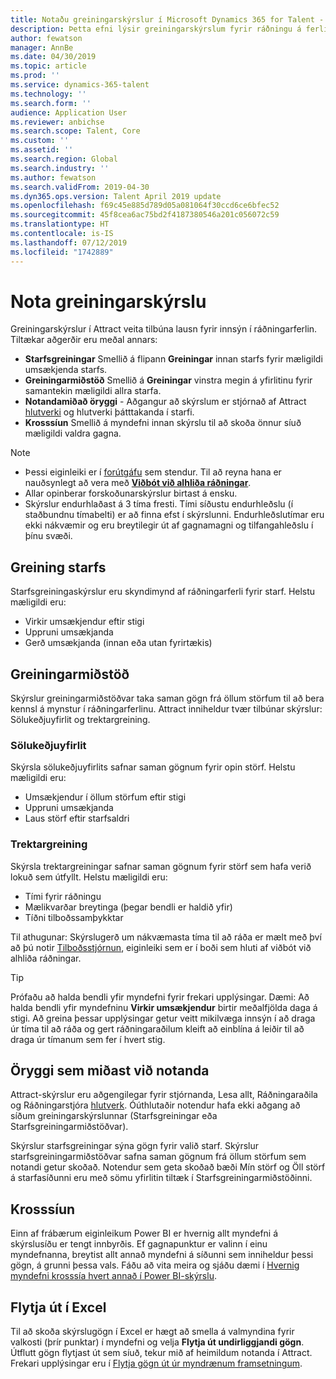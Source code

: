 ```yaml
---
title: Notaðu greiningarskýrslur í Microsoft Dynamics 365 for Talent - Attract
description: Þetta efni lýsir greiningarskýrslum fyrir ráðningu á ferli í Microsoft Dynamics 365 for Talent - Attract
author: fewatson
manager: AnnBe
ms.date: 04/30/2019
ms.topic: article
ms.prod: ''
ms.service: dynamics-365-talent
ms.technology: ''
ms.search.form: ''
audience: Application User
ms.reviewer: anbichse
ms.search.scope: Talent, Core
ms.custom: ''
ms.assetid: ''
ms.search.region: Global
ms.search.industry: ''
ms.author: fewatson
ms.search.validFrom: 2019-04-30
ms.dyn365.ops.version: Talent April 2019 update
ms.openlocfilehash: f69c45e885d789d05a081064f30ccd6ce6bfec52
ms.sourcegitcommit: 45f8cea6ac75bd2f4187380546a201c056072c59
ms.translationtype: HT
ms.contentlocale: is-IS
ms.lasthandoff: 07/12/2019
ms.locfileid: "1742889"
---
```

# <a name="use-analytic-reports"></a>Nota greiningarskýrslu

Greiningarskýrslur í Attract veita tilbúna lausn fyrir innsýn í ráðningarferlin. Tiltækar aðgerðir eru meðal annars:

- **Starfsgreiningar** Smellið á flipann **Greiningar** innan starfs fyrir mæligildi umsækjenda starfs.
- **Greiningarmiðstöð** Smellið á **Greiningar** vinstra megin á yfirlitinu fyrir samantekin mæligildi allra starfa.
- **Notandamiðað öryggi** - Aðgangur að skýrslum er stjórnað af Attract [hlutverki](security-attract.md) og hlutverki þátttakanda í starfi.
- **Krosssíun** Smellið á myndefni innan skýrslu til að skoða önnur síuð mæligildi valdra gagna.

>[!NOTE] 
>- Þessi eiginleiki er í [forútgáfu](access-preview-feature.md) sem stendur. Til að reyna hana er nauðsynlegt að vera með [**Viðbót við alhliða ráðningar**](attract-comprehensive-hiring.md).
>- Allar opinberar forskoðunarskýrslur birtast á ensku.
>- Skýrslur endurhlaðast á 3 tíma fresti. Tími síðustu endurhleðslu (í staðbundnu tímabelti) er að finna efst í skýrslunni. Endurhleðslutímar eru ekki nákvæmir og eru breytilegir út af gagnamagni og tilfangahleðslu í þínu svæði.

## <a name="job-analytics"></a>Greining starfs

Starfsgreiningaskýrslur eru skyndimynd af ráðningarferli fyrir starf.  Helstu mæligildi eru:

- Virkir umsækjendur eftir stigi
- Uppruni umsækjanda
- Gerð umsækjanda (innan eða utan fyrirtækis)

## <a name="analytics-hub"></a>Greiningarmiðstöð

Skýrslur greiningarmiðstöðvar taka saman gögn frá öllum störfum til að bera kennsl á mynstur í ráðningarferlinu. Attract inniheldur tvær tilbúnar skýrslur: Sölukeðjuyfirlit og trektargreining.

### <a name="pipeline-summary"></a>Sölukeðjuyfirlit

Skýrsla sölukeðjuyfirlits safnar saman gögnum fyrir opin störf. Helstu mæligildi eru:

- Umsækjendur í öllum störfum eftir stigi
- Uppruni umsækjanda
- Laus störf eftir starfsaldri

### <a name="funnel-analysis"></a>Trektargreining

Skýrsla trektargreiningar safnar saman gögnum fyrir störf sem hafa verið lokuð sem útfyllt. Helstu mæligildi eru:

- Tími fyrir ráðningu
- Mælikvarðar breytinga (þegar bendli er haldið yfir)
- Tíðni tilboðssamþykktar

Til athugunar: Skýrslugerð um nákvæmasta tíma til að ráða er mælt með því að þú notir [Tilboðsstjórnun](offer-setup.md), eiginleiki sem er í boði sem hluti af viðbót við alhliða ráðningar.

>[!TIP] 
>Prófaðu að halda bendli yfir myndefni fyrir frekari upplýsingar. Dæmi: Að halda bendli yfir myndefninu **Virkir umsækjendur** birtir meðalfjölda daga á stigi. Að greina þessar upplýsingar getur veitt mikilvæga innsýn í að draga úr tíma til að ráða og gert ráðningaraðilum kleift að einblína á leiðir til að draga úr tímanum sem fer í hvert stig.

## <a name="user-specific-security"></a>Öryggi sem miðast við notanda

Attract-skýrslur eru aðgengilegar fyrir stjórnanda, Lesa allt, Ráðningaraðila og Ráðningarstjóra [hlutverk](security-attract.md). Óúthlutaðir notendur hafa ekki aðgang að síðum greiningarskýrslunnar (Starfsgreiningar eða Starfsgreiningarmiðstöðvar).

Skýrslur starfsgreiningar sýna gögn fyrir valið starf. Skýrslur starfsgreiningarmiðstöðvar safna saman gögnum frá öllum störfum sem notandi getur skoðað. Notendur sem geta skoðað bæði Mín störf og Öll störf á starfasíðunni eru með sömu yfirlitin tiltæk í Starfsgreiningarmiðstöðinni.

## <a name="cross-filter"></a>Krosssíun

Einn af frábærum eiginleikum Power BI er hvernig allt myndefni á skýrslusíðu er tengt innbyrðis. Ef gagnapunktur er valinn í einu myndefnanna, breytist allt annað myndefni á síðunni sem inniheldur þessi gögn, á grunni þessa vals. Fáðu að vita meira og sjáðu dæmi í [Hvernig myndefni krosssía hvert annað í Power BI-skýrslu](https://docs.microsoft.com/power-bi/consumer/end-user-interactions).

## <a name="export-to-excel"></a>Flytja út í Excel

Til að skoða skýrslugögn í Excel er hægt að smella á valmyndina fyrir valkosti (þrír punktar) í myndefni og velja **Flytja út undirliggjandi gögn**. Útflutt gögn flytjast út sem síuð, tekur mið af heimildum notanda í Attract. Frekari upplýsingar eru í [Flytja gögn út úr myndrænum framsetningum](https://docs.microsoft.com/power-bi/visuals/power-bi-visualization-export-data).
